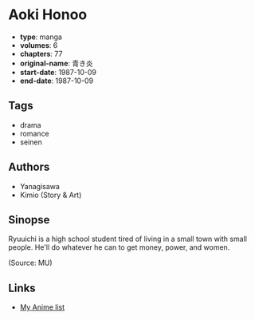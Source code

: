 # Aoki Honoo

-   **type**: manga
-   **volumes**: 6
-   **chapters**: 77
-   **original-name**: 青き炎
-   **start-date**: 1987-10-09
-   **end-date**: 1987-10-09

## Tags

-   drama
-   romance
-   seinen

## Authors

-   Yanagisawa
-   Kimio (Story & Art)

## Sinopse

Ryuuichi is a high school student tired of living in a small town with small people. He'll do whatever he can to get money, power, and women.

(Source: MU)

## Links

-   [My Anime list](https://myanimelist.net/manga/22883/Aoki_Honoo)
